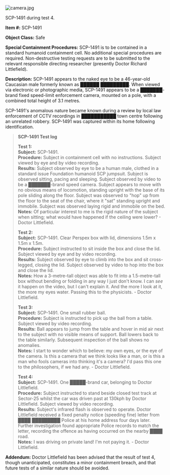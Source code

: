 ![camera.jpg](http://scp-wiki.wdfiles.com/local--files/scp-1491/camera.jpg)

SCP-1491 during test 4.

**Item #:** SCP-1491

**Object Class:** Safe

**Special Containment Procedures:** SCP-1491 is to be contained in a standard humanoid containment cell. No additional special procedures are required. Non-destructive testing requests are to be submitted to the relevant responsible directing researcher (presently Doctor Richard Littlefield).

**Description:** SCP-1491 appears to the naked eye to be a 46-year-old Caucasian male formerly known as ██████ █████████. When viewed via electronic or photographic media, SCP-1491 appears to be a ███████-brand fixed speed-limit enforcement camera, mounted on a pole, with a combined total height of 3.1 metres.

SCP-1491's anomalous nature became known during a review by local law enforcement of CCTV recordings in ███████████ town centre following an unrelated robbery. SCP-1491 was captured within its home following identification.

> **SCP-1491 Test log**
> 
> **Test 1:**  
> **Subject:** SCP-1491.  
> **Procedure:** Subject in containment cell with no instructions. Subject viewed by eye and by video recording.  
> **Results:** Subject observed by eye to be a human male, clothed in a standard issue Foundation humanoid SCP jumpsuit. Subject is observed sitting, pacing and sleeping. Subject observed by video to be a ███████-brand speed camera. Subject appears to move with no obvious means of locomotion, standing upright with the base of its pole sliding along the floor. Subject was observed to "hop" up from the floor to the seat of the chair, where it "sat" standing upright and immobile. Subject was observed laying rigid and immobile on the bed.  
> **Notes:** Of particular interest to me is the rigid nature of the subject when sitting; what would have happened if the ceiling were lower? - Doctor Littlefield.
> 
> **Test 2:**  
> **Subject:** SCP-1491. Clear Perspex box with lid, dimensions 1.5m x 1.5m x 1.5m.  
> **Procedure:** Subject instructed to sit inside the box and close the lid. Subject viewed by eye and by video recording.  
> **Results:** Subject observed by eye to climb into the box and sit cross-legged, closing the lid. Subject observed by video to hop into the box and close the lid.  
> **Notes:** How a 3-metre-tall object was able to fit into a 1.5-metre-tall box without bending or folding in any way I just don't know. I can _see_ it happen on the video, but I can't explain it. And the more I look at it, the more my eyes water. Passing this to the physicists. - Doctor Littlefield.
> 
> **Test 3:**  
> **Subject:** SCP-1491. One small rubber ball.  
> **Procedure:** Subject is instructed to pick up the ball from a table. Subject viewed by video recording.  
> **Results:** Ball appears to jump from the table and hover in mid air next to the subject with no visible means of support. Ball lowers back to the table similarly. Subsequent inspection of the ball shows no anomalies.  
> **Notes:** I start to wonder which to believe: my own eyes, or the eye of the camera. Is this a camera that we think looks like a man, or is this a man who fools cameras into thinking it's a camera? I'd pass this one to the philosophers, if we had any. - Doctor Littlefield.
> 
> **Test 4:**  
> **Subject:** SCP-1491. One █████-brand car, belonging to Doctor Littlefield.  
> **Procedure:** Subject instructed to stand beside closed test track at Sector-25 whilst the car was driven past at 130kph by Doctor Littlefield. Subject viewed by video recording.  
> **Results:** Subject's infrared flash is observed to operate. Doctor Littlefield received a fixed penalty notice (speeding fine) letter from ████ █████████ Police at his home address four days later. Further investigation found appropriate Police records to match the letter, recording the offence as having occurred on the nearby ████ road.  
> **Notes:** I was driving on private land! I'm not paying it. - Doctor Littlefield.

**Addendum:** Doctor Littlefield has been advised that the result of test 4, though unanticipated, constitutes a minor containment breach, and that future tests of a similar nature should be avoided.